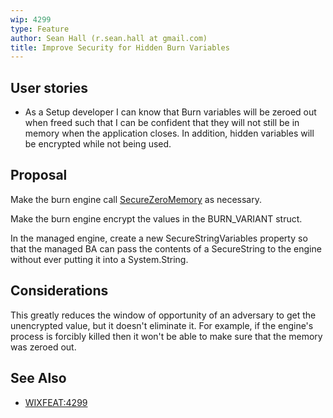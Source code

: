 ```yaml
---
wip: 4299
type: Feature
author: Sean Hall (r.sean.hall at gmail.com)
title: Improve Security for Hidden Burn Variables
---
```


## User stories

* As a Setup developer I can know that Burn variables will be zeroed out when freed such that I can be confident that they will not still be in memory when the application closes.  In addition, hidden variables will be encrypted while not being used.


## Proposal

Make the burn engine call [SecureZeroMemory](http://msdn.microsoft.com/en-us/library/aa366877(VS.85).aspx) as necessary.

Make the burn engine encrypt the values in the BURN_VARIANT struct.

In the managed engine, create a new SecureStringVariables property so that the managed BA can pass the contents of a SecureString to the engine without ever putting it into a System.String.


## Considerations

This greatly reduces the window of opportunity of an adversary to get the unencrypted value, but it doesn't eliminate it.  For example, if the engine's process is forcibly killed then it won't be able to make sure that the memory was zeroed out.


## See Also

* [WIXFEAT:4299](http://wixtoolset.org/issues/4299/)